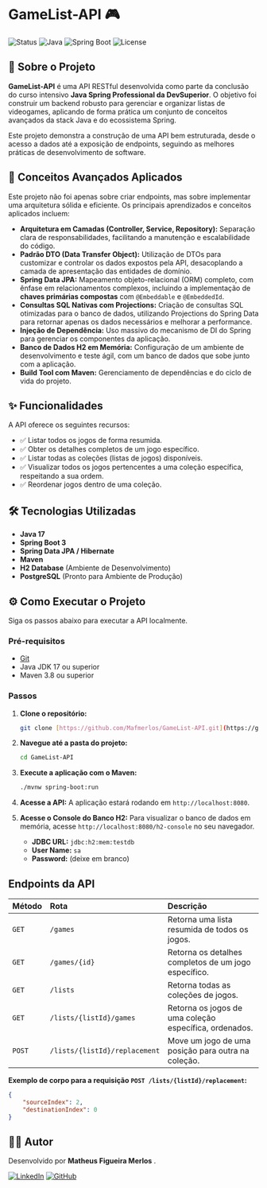 # GameList-API 🎮

![Status](https://img.shields.io/badge/status-conclu%C3%ADdo-green)
![Java](https://img.shields.io/badge/Java-17-blue)
![Spring Boot](https://img.shields.io/badge/Spring%20Boot-3.x-brightgreen)
![License](https://img.shields.io/badge/license-MIT-blue)

## 📖 Sobre o Projeto

**GameList-API** é uma API RESTful desenvolvida como parte da conclusão do curso intensivo **Java Spring Professional da DevSuperior**. O objetivo foi construir um backend robusto para gerenciar e organizar listas de videogames, aplicando de forma prática um conjunto de conceitos avançados da stack Java e do ecossistema Spring.

Este projeto demonstra a construção de uma API bem estruturada, desde o acesso a dados até a exposição de endpoints, seguindo as melhores práticas de desenvolvimento de software.

## 🚀 Conceitos Avançados Aplicados

Este projeto não foi apenas sobre criar endpoints, mas sobre implementar uma arquitetura sólida e eficiente. Os principais aprendizados e conceitos aplicados incluem:

* **Arquitetura em Camadas (Controller, Service, Repository):** Separação clara de responsabilidades, facilitando a manutenção e escalabilidade do código.
* **Padrão DTO (Data Transfer Object):** Utilização de DTOs para customizar e controlar os dados expostos pela API, desacoplando a camada de apresentação das entidades de domínio.
* **Spring Data JPA:** Mapeamento objeto-relacional (ORM) completo, com ênfase em relacionamentos complexos, incluindo a implementação de **chaves primárias compostas** com `@Embeddable` e `@EmbeddedId`.
* **Consultas SQL Nativas com Projections:** Criação de consultas SQL otimizadas para o banco de dados, utilizando Projections do Spring Data para retornar apenas os dados necessários e melhorar a performance.
* **Injeção de Dependência:** Uso massivo do mecanismo de DI do Spring para gerenciar os componentes da aplicação.
* **Banco de Dados H2 em Memória:** Configuração de um ambiente de desenvolvimento e teste ágil, com um banco de dados que sobe junto com a aplicação.
* **Build Tool com Maven:** Gerenciamento de dependências e do ciclo de vida do projeto.

## ✨ Funcionalidades

A API oferece os seguintes recursos:

* ✅ Listar todos os jogos de forma resumida.
* ✅ Obter os detalhes completos de um jogo específico.
* ✅ Listar todas as coleções (listas de jogos) disponíveis.
* ✅ Visualizar todos os jogos pertencentes a uma coleção específica, respeitando a sua ordem.
* ✅ Reordenar jogos dentro de uma coleção.

## 🛠️ Tecnologias Utilizadas

* **Java 17**
* **Spring Boot 3**
* **Spring Data JPA / Hibernate**
* **Maven**
* **H2 Database** (Ambiente de Desenvolvimento)
* **PostgreSQL** (Pronto para Ambiente de Produção)

## ⚙️ Como Executar o Projeto

Siga os passos abaixo para executar a API localmente.

### Pré-requisitos
* [Git](https://git-scm.com/)
* Java JDK 17 ou superior
* Maven 3.8 ou superior

### Passos

1.  **Clone o repositório:**
    ```bash
    git clone [https://github.com/Mafmerlos/GameList-API.git](https://github.com/Mafmerlos/GameList-API.git)
    ```

2.  **Navegue até a pasta do projeto:**
    ```bash
    cd GameList-API
    ```

3.  **Execute a aplicação com o Maven:**
    ```bash
    ./mvnw spring-boot:run
    ```

4.  **Acesse a API:**
    A aplicação estará rodando em `http://localhost:8080`.

5.  **Acesse o Console do Banco H2:**
    Para visualizar o banco de dados em memória, acesse `http://localhost:8080/h2-console` no seu navegador.
    * **JDBC URL:** `jdbc:h2:mem:testdb`
    * **User Name:** `sa`
    * **Password:** (deixe em branco)

## Endpoints da API

| Método | Rota                            | Descrição                                         |
| :----- | :------------------------------ | :-------------------------------------------------- |
| `GET`  | `/games`                        | Retorna uma lista resumida de todos os jogos.       |
| `GET`  | `/games/{id}`                   | Retorna os detalhes completos de um jogo específico.  |
| `GET`  | `/lists`                        | Retorna todas as coleções de jogos.                 |
| `GET`  | `/lists/{listId}/games`         | Retorna os jogos de uma coleção específica, ordenados.|
| `POST` | `/lists/{listId}/replacement`   | Move um jogo de uma posição para outra na coleção.    |

**Exemplo de corpo para a requisição `POST /lists/{listId}/replacement`:**
```json
{
    "sourceIndex": 2,
    "destinationIndex": 0
}
```

## 👨‍💻 Autor

Desenvolvido por **Matheus Figueira Merlos** .

[![LinkedIn](https://img.shields.io/badge/linkedin-%230077B5.svg?style=for-the-badge&logo=linkedin&logoColor=white)](https://www.linkedin.com/in/matheus-merlos-531089243/)
[![GitHub](https://img.shields.io/badge/github-%23121011.svg?style=for-the-badge&logo=github&logoColor=white)](https://github.com/Mafmerlos)
